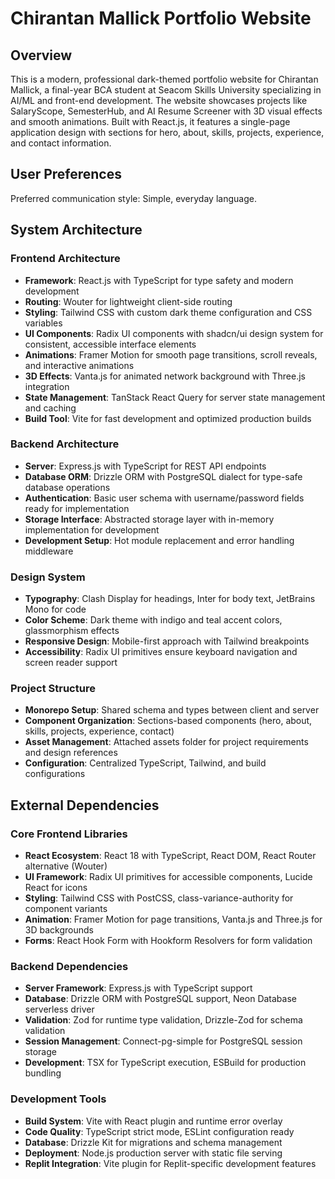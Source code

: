 # Chirantan Mallick Portfolio Website

## Overview

This is a modern, professional dark-themed portfolio website for Chirantan Mallick, a final-year BCA student at Seacom Skills University specializing in AI/ML and front-end development. The website showcases projects like SalaryScope, SemesterHub, and AI Resume Screener with 3D visual effects and smooth animations. Built with React.js, it features a single-page application design with sections for hero, about, skills, projects, experience, and contact information.

## User Preferences

Preferred communication style: Simple, everyday language.

## System Architecture

### Frontend Architecture
- **Framework**: React.js with TypeScript for type safety and modern development
- **Routing**: Wouter for lightweight client-side routing
- **Styling**: Tailwind CSS with custom dark theme configuration and CSS variables
- **UI Components**: Radix UI components with shadcn/ui design system for consistent, accessible interface elements
- **Animations**: Framer Motion for smooth page transitions, scroll reveals, and interactive animations
- **3D Effects**: Vanta.js for animated network background with Three.js integration
- **State Management**: TanStack React Query for server state management and caching
- **Build Tool**: Vite for fast development and optimized production builds

### Backend Architecture
- **Server**: Express.js with TypeScript for REST API endpoints
- **Database ORM**: Drizzle ORM with PostgreSQL dialect for type-safe database operations
- **Authentication**: Basic user schema with username/password fields ready for implementation
- **Storage Interface**: Abstracted storage layer with in-memory implementation for development
- **Development Setup**: Hot module replacement and error handling middleware

### Design System
- **Typography**: Clash Display for headings, Inter for body text, JetBrains Mono for code
- **Color Scheme**: Dark theme with indigo and teal accent colors, glassmorphism effects
- **Responsive Design**: Mobile-first approach with Tailwind breakpoints
- **Accessibility**: Radix UI primitives ensure keyboard navigation and screen reader support

### Project Structure
- **Monorepo Setup**: Shared schema and types between client and server
- **Component Organization**: Sections-based components (hero, about, skills, projects, experience, contact)
- **Asset Management**: Attached assets folder for project requirements and design references
- **Configuration**: Centralized TypeScript, Tailwind, and build configurations

## External Dependencies

### Core Frontend Libraries
- **React Ecosystem**: React 18 with TypeScript, React DOM, React Router alternative (Wouter)
- **UI Framework**: Radix UI primitives for accessible components, Lucide React for icons
- **Styling**: Tailwind CSS with PostCSS, class-variance-authority for component variants
- **Animation**: Framer Motion for page transitions, Vanta.js and Three.js for 3D backgrounds
- **Forms**: React Hook Form with Hookform Resolvers for form validation

### Backend Dependencies
- **Server Framework**: Express.js with TypeScript support
- **Database**: Drizzle ORM with PostgreSQL support, Neon Database serverless driver
- **Validation**: Zod for runtime type validation, Drizzle-Zod for schema validation
- **Session Management**: Connect-pg-simple for PostgreSQL session storage
- **Development**: TSX for TypeScript execution, ESBuild for production bundling

### Development Tools
- **Build System**: Vite with React plugin and runtime error overlay
- **Code Quality**: TypeScript strict mode, ESLint configuration ready
- **Database**: Drizzle Kit for migrations and schema management
- **Deployment**: Node.js production server with static file serving
- **Replit Integration**: Vite plugin for Replit-specific development features
